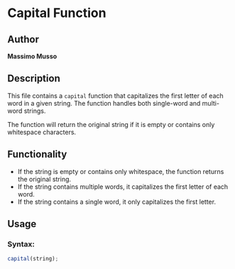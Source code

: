# Capital Function

## Author
**Massimo Musso**

## Description
This file contains a `capital` function that capitalizes the first letter of each word in a given string. The function handles both single-word and multi-word strings.

The function will return the original string if it is empty or contains only whitespace characters.

## Functionality
- If the string is empty or contains only whitespace, the function returns the original string.
- If the string contains multiple words, it capitalizes the first letter of each word.
- If the string contains a single word, it only capitalizes the first letter.

## Usage

### Syntax:
```javascript
capital(string);
